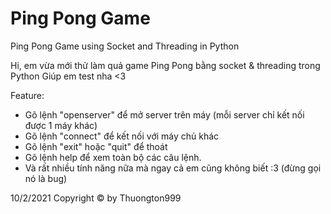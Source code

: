 # Ping Pong Game
Ping Pong Game using Socket and Threading in Python

Hi, em vừa mới thử làm quả game Ping Pong bằng socket & threading trong Python
Giúp em test nha <3

Feature:
- Gõ lệnh "openserver" để mở server trên máy (mỗi server chỉ kết nối được 1 máy khác)
- Gõ lệnh "connect" để kết nối với máy chủ khác
- Gõ lệnh "exit" hoặc "quit" để thoát
- Gõ lệnh help để xem toàn bộ các câu lệnh. 
- Và rất nhiều tính năng nữa mà ngay cả em cũng không biết :3 (đừng gọi nó là bug)

10/2/2021
Copyright © by Thuongton999
